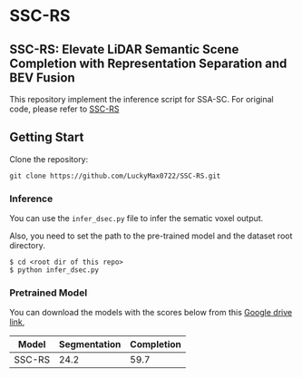 # SSC-RS

## SSC-RS: Elevate LiDAR Semantic Scene Completion with Representation Separation and BEV Fusion

This repository implement the inference script for SSA-SC. For original code, please refer to [SSC-RS](https://github.com/Jieqianyu/SSC-RS)

## Getting Start
Clone the repository:
```
git clone https://github.com/LuckyMax0722/SSC-RS.git
```

### Inference

You can use the `infer_dsec.py` file to infer the sematic voxel output. 

Also, you need to set the path to the pre-trained model and the dataset root directory.


```
$ cd <root dir of this repo>
$ python infer_dsec.py
```

### Pretrained Model

You can download the models with the scores below from this [Google drive link](https://drive.google.com/file/d/1-b3O7QS6hBQIGFTO-7qSG7Zb9kbQuxdO/view?usp=sharing),

| Model  | Segmentation | Completion |
|--|--|--|
| SSC-RS | 24.2 | 59.7 |